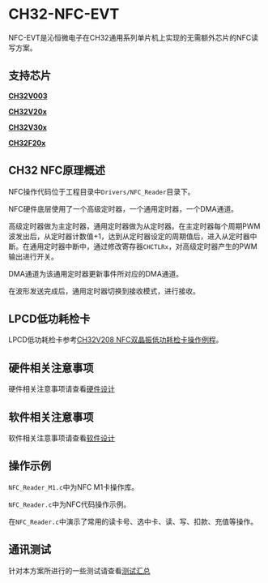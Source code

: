 # CH32-NFC-EVT

NFC-EVT是沁恒微电子在CH32通用系列单片机上实现的无需额外芯片的NFC读写方案。

## 支持芯片

[**CH32V003**](./CH32V003_NFC_PCD/readme.md)

[**CH32V20x**](./CH32V20x_NFC_PCD/readme.md)

[**CH32V30x**](./CH32V30x_NFC_PCD/readme.md)

[**CH32F20x**](./CH32F20x_NFC_PCD/readme.md)

## CH32 NFC原理概述

NFC操作代码位于工程目录中`Drivers/NFC_Reader`目录下。

NFC硬件底层使用了一个高级定时器，一个通用定时器，一个DMA通道。

高级定时器做为主定时器，通用定时器做为从定时器。在主定时器每个周期PWM波发出后，从定时器计数值+1，达到从定时器设定的周期值后，进入从定时器中断。在通用定时器中断中，通过修改寄存器`CHCTLRx`，对高级定时器产生的PWM输出进行开关。

DMA通道为该通用定时器更新事件所对应的DMA通道。

在波形发送完成后，通用定时器切换到接收模式，进行接收。

## LPCD低功耗检卡

LPCD低功耗检卡参考[CH32V208 NFC双晶振低功耗检卡操作例程](./CH32V208_NFC_LPCD_2HSE_EXAMPLE/readme.md)。

## 硬件相关注意事项

硬件相关注意事项请查看[硬件设计](./docs/hardware.md)

## 软件相关注意事项

软件相关注意事项请查看[软件设计](./docs/software.md)

## 操作示例

`NFC_Reader_M1.c`中为NFC M1卡操作库。

`NFC_Reader.c`中为NFC代码操作示例。

在`NFC_Reader.c`中演示了常用的读卡号、选中卡、读、写、扣款、充值等操作。

## 通讯测试

针对本方案所进行的一些测试请查看[测试汇总](./docs/test-report.md)
